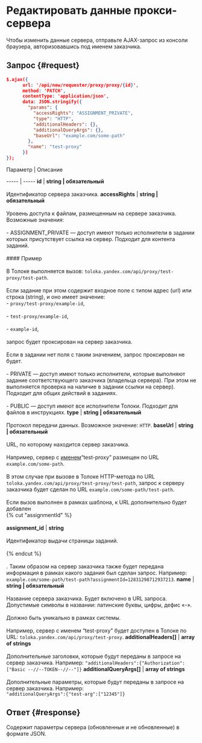 # Редактировать данные прокси-сервера

Чтобы изменить данные сервера, отправьте AJAX-запрос из консоли браузера, авторизовавшись под именем заказчика.

## Запрос {#request}

```json
$.ajax({
      url: '/api/new/requester/proxy/proxy/{id}',
      method: 'PATCH',
      contentType: 'application/json',
      data: JSON.stringify({
        "params": {
          "accessRights": "ASSIGNMENT_PRIVATE",
          "type": "HTTP",
          "additionalHeaders": {},
          "additionalQueryArgs": {},
          "baseUrl": "example.com/some-path"
        },
        "name": "test-proxy"
      })
});
```


Параметр
 | 
Описание

----- | -----
**id** | **string | обязательный**<br/><br/>Идентификатор сервера заказчика.
**accessRights** | **string | обязательный**<br/><br/>Уровень доступа к файлам, размещенным на сервере заказчика. Возможные значения:<br/><br/>- ASSIGNMENT_PRIVATE — доступ имеют только исполнители в задании которых присутствует ссылка на сервер. Подходит для контента заданий.<br/>    <br/>    #### Пример<br/>    <br/>    В Толоке выполняется вызов: `toloka.yandex.com/api/proxy/test-proxy/test-path`.<br/>    <br/>    Если задание при этом содержит входное поле с типом aдрес (url) или cтрока (string), и оно имеет значение:<br/>    - `proxy/test-proxy/example-id`,<br/>    <br/>    - `test-proxy/example-id`,<br/>    <br/>    - `example-id`,<br/>    <br/>    запрос будет проксирован на сервер заказчика.<br/>    <br/>    Если в задании нет поля с таким значением, запрос проксирован не будет.<br/>    <br/>- PRIVATE — доступ имеют только исполнители, которые выполняют задание соответствующего заказчика (владельца сервера). При этом не выполняется проверка на наличие в задании ссылки на сервер). Подходит для общих действий в заданиях.<br/>    <br/>- PUBLIC — доступ имеют все исполнители Толоки. Подходит для файлов в инструкциях.
**type** | **string | обязательный**<br/><br/>Протокол передачи данных. Возможное значение: `HTTP`.
**baseUrl** | **string | обязательный**<br/><br/>URL, по которому находится сервер заказчика.<br/><br/>Например, сервер с [именем](#name)<q>test-proxy</q> размещен по URL `example.com/some-path`.<br/><br/>В этом случае при вызове в Толоке HTTP-метода по URL `toloka.yandex.com/api/proxy/test-proxy/test-path`, запрос к серверу заказчика будет сделан по URL `example.com/some-path/test-path`.<br/><br/>Если вызов выполнен в рамках шаблона, к URL дополнительно будет добавлен <br/>{% cut "assignmentId" %}<br/><br/>**assignment_id** | **string**<br/><br/>Идентификатор выдачи страницы заданий.<br/><br/>{% endcut %}<br/><br/>. Таким образом на сервер заказчика также будет передана информация в рамках какого задания был сделан запрос. Например: `example.com/some-path/test-path?assignmentId=12831298712937213`.
**name** | **string | обязательный**<br/><br/>Название сервера заказчика. Будет включено в URL запроса. Допустимые символы в названии: латинские буквы, цифры, дефис «-».<br/><br/>Должно быть уникально в рамках системы.<br/><br/>Например, сервер с именем <q>test-proxy</q> будет доступен в Толоке по URL: `toloka.yandex.com/api/proxy/test-proxy`.
**additionalHeaders[]** | **array of strings**<br/><br/>Дополнительные заголовки, которые будут переданы в запросе на сервер заказчика. Например: ``` "additionalHeaders":{"Authorization":["Basic       --//--TOKEN--//--"]} ```
**additionalQueryArgs[]** | **array of strings**<br/><br/>Дополнительные параметры, которые будут переданы в запросе на сервер заказчика. Например:<br/>``` "additionalQueryArgs":{"test-arg":["12345"]} ```


## Ответ {#response}

Содержит параметры сервера (обновленные и не обновленные) в формате JSON.

